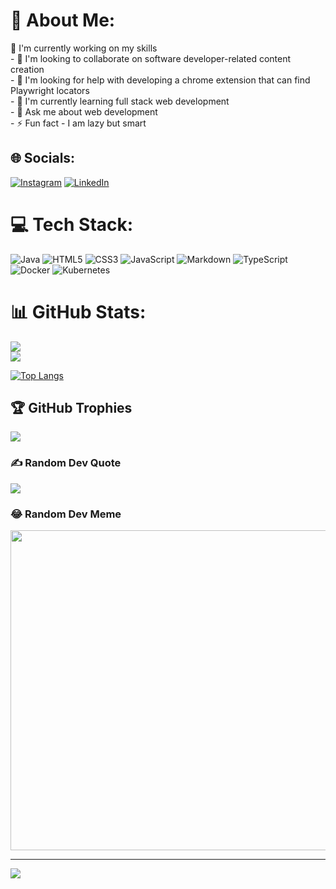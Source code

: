 # 💫 About Me:
 🔭 I'm currently working on my skills<br> - 👯 I'm looking to collaborate on software developer-related content creation<br> - 🤔 I'm looking for help with developing a chrome extension that can find Playwright locators<br> - 🌱 I'm currently learning full stack web development<br> - 💬 Ask me about web development<br> - ⚡ Fun fact - I am lazy but smart


## 🌐 Socials:
[![Instagram](https://img.shields.io/badge/Instagram-%23E4405F.svg?logo=Instagram&logoColor=white)](https://instagram.com/aliean_15) [![LinkedIn](https://img.shields.io/badge/LinkedIn-%230077B5.svg?logo=linkedin&logoColor=white)](https://linkedin.com/in/linkedin.com/in/saurabh-kumar9493) 

# 💻 Tech Stack:
![Java](https://img.shields.io/badge/java-%23ED8B00.svg?style=for-the-badge&logo=java&logoColor=white) ![HTML5](https://img.shields.io/badge/html5-%23E34F26.svg?style=for-the-badge&logo=html5&logoColor=white) ![CSS3](https://img.shields.io/badge/css3-%231572B6.svg?style=for-the-badge&logo=css3&logoColor=white) ![JavaScript](https://img.shields.io/badge/javascript-%23323330.svg?style=for-the-badge&logo=javascript&logoColor=%23F7DF1E) ![Markdown](https://img.shields.io/badge/markdown-%23000000.svg?style=for-the-badge&logo=markdown&logoColor=white) ![TypeScript](https://img.shields.io/badge/typescript-%23007ACC.svg?style=for-the-badge&logo=typescript&logoColor=white) ![Docker](https://img.shields.io/badge/docker-%230db7ed.svg?style=for-the-badge&logo=docker&logoColor=white) ![Kubernetes](https://img.shields.io/badge/kubernetes-%23326ce5.svg?style=for-the-badge&logo=kubernetes&logoColor=white)
# 📊 GitHub Stats:
![](https://github-readme-stats.vercel.app/api?username=saurabhkumar5&theme=radical&hide_border=true&include_all_commits=false&count_private=false)<br/>
![](https://github-readme-streak-stats.herokuapp.com/?user=saurabhkumar5&theme=radical&hide_border=true)<br/>
<!-- ![](https://github-readme-stats.vercel.app/api/top-langs/?username=saurabhkumar5&theme=radical&hide_border=true&include_all_commits=false&count_private=false&layout=compact) -->

[![Top Langs](https://github-readme-stats.vercel.app/api/top-langs/?username=saurabhkumar5)](https://github.com/saurabhkumar5/github-readme-stats)
## 🏆 GitHub Trophies
![](https://github-profile-trophy.vercel.app/?username=saurabhkumar5&theme=radical&no-frame=false&no-bg=true&margin-w=4)

### ✍️ Random Dev Quote
![](https://quotes-github-readme.vercel.app/api?type=horizontal&theme=radical)

### 😂 Random Dev Meme
<img src="https://rm.up.railway.app/" width="512px"/>

---
[![](https://visitcount.itsvg.in/api?id=saurabhkumar5&icon=0&color=0)](https://visitcount.itsvg.in)

<!-- Proudly created with GPRM ( https://gprm.itsvg.in ) -->

